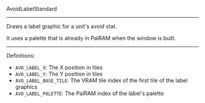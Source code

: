 
AvoidLabelStandard

---

Draws a label graphic for a unit's avoid stat.

It uses a palette that is already in PalRAM when the window is built.

---

Definitions:

  * `AVO_LABEL_X`: The X position in tiles
  * `AVO_LABEL_Y`: The Y position in tiles
  * `AVO_LABEL_BASE_TILE`: The VRAM tile index of the first tile of the label graphics
  * `AVO_LABEL_PALETTE`: The PalRAM index of the label's palette
